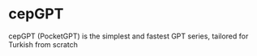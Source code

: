 # cepGPT
cepGPT (PocketGPT) is the simplest and fastest GPT series, tailored for Turkish from scratch
